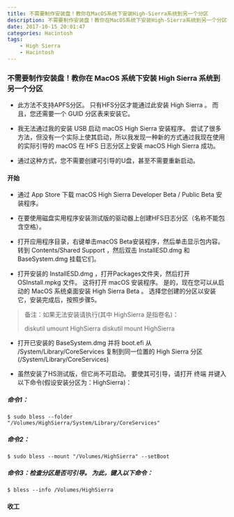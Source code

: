 ```yaml
---
title: 不需要制作安装盘！教你在MacOS系统下安装High-Sierra系统到另一个分区
description: 不需要制作安装盘！教你在MacOS系统下安装High-Sierra系统到另一个分区
date: 2017-10-15 20:01:47
categories: Hacintosh
tags: 
    - High Sierra 
    - Hacintosh 
---
```


### 不需要制作安装盘！教你在 MacOS 系统下安装 High Sierra 系统到另一个分区

* 此方法不支持APFS分区。 只有HFS分区才能通过此安装 High Sierra 。 而且，您还需要一个 GUID 分区表来安装它。

* 我无法通过我的安装 USB 启动 macOS High Sierra 安装程序。 尝试了很多方法，但没有一个实际上使其启动，所以我发现一种新的方式通过我现在使用的实际引导的 macOS 在 HFS 日志分区上安装 macOS High Sierra 成功。 

* 通过这种方式，您不需要创建可引导的U盘，甚至不需要重新启动。 

#### 开始

* 通过 App Store 下载 macOS High Sierra Developer Beta / Public Beta 安装程序。

* 在要使用磁盘实用程序安装测试版的驱动器上创建HFS日志分区（名称不能包含空格）。

* 打开应用程序目录，右键单击macOS Beta安装程序，然后单击显示包内容。 转到 Contents/Shared Support ，然后双击 InstallESD.dmg 和 BaseSystem.dmg 挂载它们。

* 打开安装的 InstallESD.dmg ，打开Packages文件夹，然后打开 OSInstall.mpkg 文件。 这将打开 macOS 安装程序。 是的，现在您可以从启动的 MacOS 系统桌面安装 High Sierra Beta 。 选择您创建的分区以安装它，安装完成后，按照步骤5。
> 备注：如果无法安装请执行(其中 HighSierra 是指卷名)：
> 
> diskutil umount HighSierra
> diskutil mount HighSierra

* 打开已安装的 BaseSystem.dmg 并将 boot.efi 从 /System/Library/CoreServices 复制到同一位置的 High Sierra 分区 (/System/Library/CoreServices)

* 虽然安装了HS测试版，但它尚不可启动。 要使其可引导，请打开 终端 并键入以下命令(假设安装分区为：HighSierra)：

##### 命令1：

```
$ sudo bless --folder "/Volumes/HighSierra/System/Library/CoreServices"
```

##### 命令2：

```
$ sudo bless --mount "/Volumes/HighSierra" --setBoot
```

##### 命令3：检查分区是否可引导。 为此，键入以下命令：

```
$ bless --info /Volumes/HighSierra
```

#### 收工






